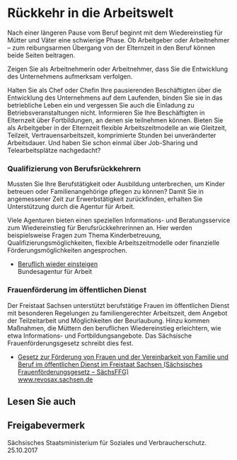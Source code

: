 # Rückkehr in die Arbeitswelt

Nach einer längeren Pause vom Beruf beginnt mit dem Wiedereinstieg für Mütter und Väter eine schwierige Phase. Ob Arbeitgeber oder Arbeitnehmer – zum reibungsarmen Übergang von der Elternzeit in den Beruf können beide Seiten beitragen.

Zeigen Sie als Arbeitnehmerin oder Arbeitnehmer, dass Sie die Entwicklung des Unternehmens aufmerksam verfolgen.

Halten Sie als Chef oder Chefin Ihre pausierenden Beschäftigten über die Entwicklung des Unternehmens auf dem Laufenden, binden Sie sie in das betriebliche Leben ein und vergessen Sie auch die Einladung zu Betriebsveranstaltungen nicht. Informieren Sie Ihre Beschäftigten in Elternzeit über Fortbildungen, an denen sie teilnehmen können. Bieten Sie als Arbeitgeber in der Elternzeit flexible Arbeitszeitmodelle an wie Gleitzeit, Teilzeit, Vertrauensarbeitszeit, komprimierte Stunden bei unveränderter Arbeitsdauer. Und haben Sie schon einmal über Job-Sharing und Telearbeitsplätze nachgedacht?

### Qualifizierung von Berufsrückkehrern

Mussten Sie Ihre Berufstätigkeit oder Ausbildung unterbrechen, um Kinder betreuen oder Familienangehörige pflegen zu können? Damit Sie in angemessener Zeit zur Erwerbstätigkeit zurückfinden, erhalten Sie Unterstützung durch die Agentur für Arbeit.

Viele Agenturen bieten einen speziellen Informations- und Beratungsservice zum Wiedereinstieg für Berufsrückkehrerinnen an. Hier werden beispielsweise Fragen zum Thema Kinderbetreuung, Qualifizierungsmöglichkeiten, flexible Arbeitszeitmodelle oder finanzielle Förderungsmöglichkeiten angesprochen.

* [Beruflich wieder einsteigen](https://www.arbeitsagentur.de/karriere-und-weiterbildung/beruflich-wieder-einsteigen "arbeitsagentur.de/karriere-und-weiterbildung/beruflich-wieder-einsteigen")  
   Bundesagentur für Arbeit

### Frauenförderung im öffentlichen Dienst

Der Freistaat Sachsen unterstützt berufstätige Frauen im öffentlichen Dienst mit besonderen Regelungen zu familiengerechter Arbeitszeit, dem Angebot der Teilzeitarbeit und Möglichkeiten der Beurlaubung. Hinzu kommen Maßnahmen, die Müttern den beruflichen Wiedereinstieg erleichtern, wie etwa Informations- und Fortbildungsangebote. Das Sächsische Frauenförderungsgesetz schreibt dies fest.

* [Gesetz zur Förderung von Frauen und der Vereinbarkeit von Familie und Beruf im öffentlichen Dienst im Freistaat Sachsen (Sächsisches Frauenförderungsgesetz – SächsFFG)](https://revosax.sachsen.de/vorschrift/3637)  
   www.revosax.sachsen.de

## Lesen Sie auch

## Freigabevermerk

Sächsisches Staatsministerium für Soziales und Verbraucherschutz. 25.10.2017
